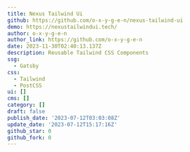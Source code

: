 ```yaml
---
title: Nexus Tailwind Ui
github: https://github.com/o-x-y-g-e-n/nexus-tailwind-ui
demo: https://nexustailwindui.tech/
author: o-x-y-g-e-n
author_link: https://github.com/o-x-y-g-e-n
date: 2023-11-30T02:40:13.137Z
description: Reusable Tailwind CSS Components
ssg:
  - Gatsby
css:
  - Tailwind
  - PostCSS
ui: []
cms: []
category: []
draft: false
publish_date: '2023-07-12T03:03:08Z'
update_date: '2023-07-12T15:17:16Z'
github_star: 0
github_fork: 0
---
```

